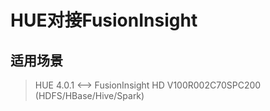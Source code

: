 # HUE对接FusionInsight

## 适用场景

> HUE 4.0.1 <--> FusionInsight HD V100R002C70SPC200 (HDFS/HBase/Hive/Spark)
